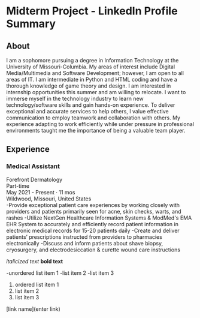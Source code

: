 # Midterm Project - LinkedIn Profile Summary

##  **About**
I am a sophomore pursuing a degree in Information Technology at the University of Missouri-Columbia. My areas of interest include Digital Media/Multimedia and Software Development; however, I am open to all areas of IT. I am intermediate in Python and HTML coding and have a thorough knowledge of game theory and design. I am interested in internship opportunities this summer and am willing to relocate. 
I want to immerse myself in the technology industry to learn new technology/software skills and gain hands-on experience. To deliver exceptional and accurate services to help others, I value effective communication to employ teamwork and collaboration with others. My experience adapting to work efficiently while under pressure in professional environments taught me the importance of being a valuable team player.

## **Experience**
### **Medical Assistant**  
Forefront Dermatology   
Part-time  
May 2021 - Present · 11 mos   
Wildwood, Missouri, United States  
-Provide exceptional patient care experiences by working closely with providers and patients primarily seen for acne, skin checks, warts, and rashes
-Utilize NextGen Healthcare Information Systems & ModMed's EMA EHR System to accurately and efficiently record patient information in electronic medical records for 15-20 patients daily
-Create and deliver patients’ prescriptions instructed from providers to pharmacies electronically 
-Discuss and inform patients about shave biopsy, cryosurgery, and electrodesiccation & curette wound care instructions



*italicized text*
**bold text**

-unordered list item 1
-list item 2
-list item 3

1. ordered list item 1
2. list item 2
3. list item 3

[link name](enter link)
